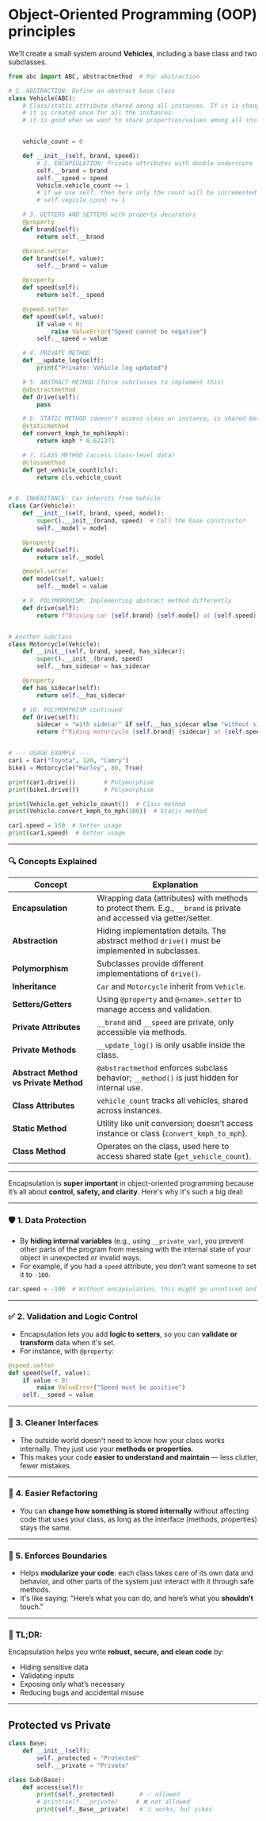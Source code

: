 # Object-Oriented Programming (OOP) principles

We’ll create a small system around **Vehicles**, including a base class and two subclasses.

```python
from abc import ABC, abstractmethod  # For abstraction

# 1. ABSTRACTION: Define an abstract base class
class Vehicle(ABC):
    # Class/static attribute shared among all instances. If it is changed anywhere, then its value across all the instances will also change accordingly.
    # it is created once for all the instances.
    # it is good when we want to share properties/values among all instances.


    vehicle_count = 0

    def __init__(self, brand, speed):
        # 2. ENCAPSULATION: Private attributes with double underscore
        self.__brand = brand
        self.__speed = speed
        Vehicle.vehicle_count += 1
        # if we use self. then here only the count will be incremented in the instance and will not reflect to other instances.
        # self.vegicle_count += 1

    # 3. GETTERS AND SETTERS with property decorators
    @property
    def brand(self):
        return self.__brand

    @brand.setter
    def brand(self, value):
        self.__brand = value

    @property
    def speed(self):
        return self.__speed

    @speed.setter
    def speed(self, value):
        if value < 0:
            raise ValueError("Speed cannot be negative")
        self.__speed = value

    # 4. PRIVATE METHOD
    def __update_log(self):
        print("Private: Vehicle log updated")

    # 5. ABSTRACT METHOD (force subclasses to implement this)
    @abstractmethod
    def drive(self):
        pass

    # 6. STATIC METHOD (doesn't access class or instance, is shared between all the objects, we can access it on class level or instance level)
    @staticmethod
    def convert_kmph_to_mph(kmph):
        return kmph * 0.621371

    # 7. CLASS METHOD (access class-level data)
    @classmethod
    def get_vehicle_count(cls):
        return cls.vehicle_count


# 8. INHERITANCE: Car inherits from Vehicle
class Car(Vehicle):
    def __init__(self, brand, speed, model):
        super().__init__(brand, speed)  # Call the base constructor
        self.__model = model

    @property
    def model(self):
        return self.__model

    @model.setter
    def model(self, value):
        self.__model = value

    # 9. POLYMORPHISM: Implementing abstract method differently
    def drive(self):
        return f"Driving car {self.brand} {self.model} at {self.speed} km/h"


# Another subclass
class Motorcycle(Vehicle):
    def __init__(self, brand, speed, has_sidecar):
        super().__init__(brand, speed)
        self.__has_sidecar = has_sidecar

    @property
    def has_sidecar(self):
        return self.__has_sidecar

    # 10. POLYMORPHISM continued
    def drive(self):
        sidecar = "with sidecar" if self.__has_sidecar else "without sidecar"
        return f"Riding motorcycle {self.brand} {sidecar} at {self.speed} km/h"


# --- USAGE EXAMPLE ---
car1 = Car("Toyota", 120, "Camry")
bike1 = Motorcycle("Harley", 80, True)

print(car1.drive())        # Polymorphism
print(bike1.drive())       # Polymorphism

print(Vehicle.get_vehicle_count())  # Class method
print(Vehicle.convert_kmph_to_mph(100))  # Static method

car1.speed = 150  # Setter usage
print(car1.speed)  # Getter usage
```

---

### 🔍 Concepts Explained

| Concept | Explanation |
|--------|-------------|
| **Encapsulation** | Wrapping data (attributes) with methods to protect them. E.g., `__brand` is private and accessed via getter/setter. |
| **Abstraction** | Hiding implementation details. The abstract method `drive()` must be implemented in subclasses. |
| **Polymorphism** | Subclasses provide different implementations of `drive()`. |
| **Inheritance** | `Car` and `Motorcycle` inherit from `Vehicle`. |
| **Setters/Getters** | Using `@property` and `@<name>.setter` to manage access and validation. |
| **Private Attributes** | `__brand` and `__speed` are private, only accessible via methods. |
| **Private Methods** | `__update_log()` is only usable inside the class. |
| **Abstract Method vs Private Method** | `@abstractmethod` enforces subclass behavior; `__method()` is just hidden for internal use. |
| **Class Attributes** | `vehicle_count` tracks all vehicles, shared across instances. |
| **Static Method** | Utility like unit conversion; doesn’t access instance or class (`convert_kmph_to_mph`). |
| **Class Method** | Operates on the class, used here to access shared state (`get_vehicle_count`). |

---

Encapsulation is **super important** in object-oriented programming because it’s all about **control, safety, and clarity**. Here's why it's such a big deal:

---

### 🛡️ 1. **Data Protection**
- By **hiding internal variables** (e.g., using `__private_var`), you prevent other parts of the program from messing with the internal state of your object in unexpected or invalid ways.
- For example, if you had a `speed` attribute, you don't want someone to set it to `-100`.

```python
car.speed = -100  # Without encapsulation, this might go unnoticed and break logic!
```

---

### ✅ 2. **Validation and Logic Control**
- Encapsulation lets you add **logic to setters**, so you can **validate or transform** data when it's set.
- For instance, with `@property`:

```python
@speed.setter
def speed(self, value):
    if value < 0:
        raise ValueError("Speed must be positive")
    self.__speed = value
```

---

### 🧼 3. **Cleaner Interfaces**
- The outside world doesn't need to know how your class works internally. They just use your **methods or properties**.
- This makes your code **easier to understand and maintain** — less clutter, fewer mistakes.

---

### 🔄 4. **Easier Refactoring**
- You can **change how something is stored internally** without affecting code that uses your class, as long as the interface (methods, properties) stays the same.

---

### 🔐 5. **Enforces Boundaries**
- Helps **modularize your code**: each class takes care of its own data and behavior, and other parts of the system just interact with it through safe methods.
- It's like saying: "Here’s what you can do, and here’s what you **shouldn’t** touch."

---

### 🧠 TL;DR:
Encapsulation helps you write **robust, secure, and clean code** by:
- Hiding sensitive data
- Validating inputs
- Exposing only what’s necessary
- Reducing bugs and accidental misuse

---
## Protected vs Private
```python
class Base:
    def __init__(self):
        self._protected = "Protected"
        self.__private = "Private"

class Sub(Base):
    def access(self):
        print(self._protected)       # ✅ allowed
        # print(self.__private)     # ❌ not allowed
        print(self._Base__private)   # ⚠️ works, but yikes
```
